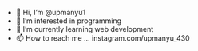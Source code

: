 - 👋 Hi, I’m @upmanyu1
- 👀 I’m interested in programming    
- 🌱 I’m currently learning web development
- 📫 How to reach me ... instagram.com/upmanyu_430

<!---
upmanyu1/upmanyu1 is a ✨ special ✨ repository because its `README.md` (this file) appears on your GitHub profile.
You can click the Preview link to take a look at your changes.
--->
